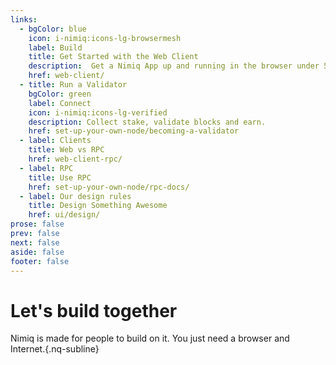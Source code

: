 ```yaml
---
links:
  - bgColor: blue
    icon: i-nimiq:icons-lg-browsermesh
    label: Build
    title: Get Started with the Web Client
    description:  Get a Nimiq App up and running in the browser under 5 minutes.
    href: web-client/
  - title: Run a Validator
    bgColor: green
    label: Connect
    icon: i-nimiq:icons-lg-verified
    description: Collect stake, validate blocks and earn.
    href: set-up-your-own-node/becoming-a-validator
  - label: Clients
    title: Web vs RPC
    href: web-client-rpc/
  - label: RPC
    title: Use RPC
    href: set-up-your-own-node/rpc-docs/
  - label: Our design rules
    title: Design Something Awesome
    href: ui/design/
prose: false
prev: false
next: false
aside: false
footer: false
---
```


# Let's build together

Nimiq is made for people to build on it. You just need a browser and Internet.{.nq-subline}

<NqGrid f-my-xl :cards="$frontmatter.links" />
